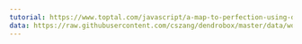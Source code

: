 ```yaml
---
tutorial: https://www.toptal.com/javascript/a-map-to-perfection-using-d3-js-to-make-beautiful-web-maps
data: https://raw.githubusercontent.com/cszang/dendrobox/master/data/world-110m2.json
---
```

